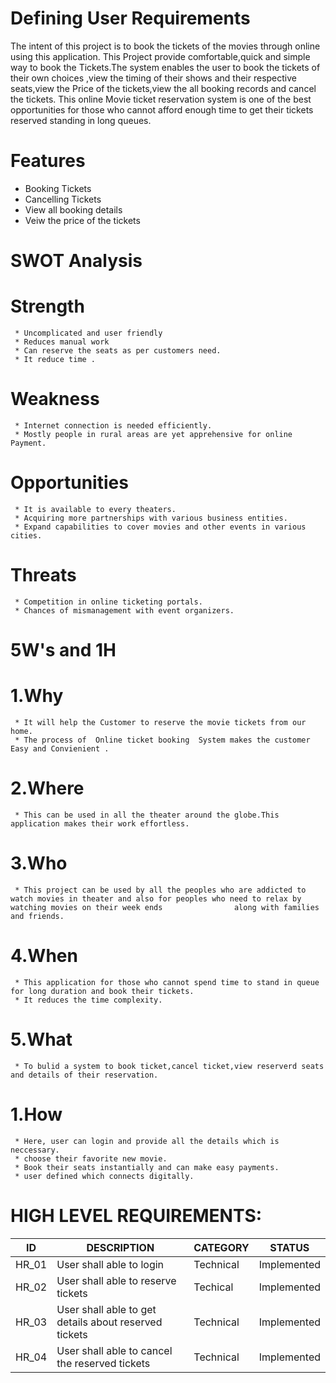 # Defining User Requirements
  The intent of this project is to book the tickets of the movies through online using this application. This Project provide comfortable,quick and simple way to book the Tickets.The system enables the user to book the tickets of their own choices ,view the timing of their shows and their respective seats,view the Price of the tickets,view the all booking records and cancel the tickets. This online Movie ticket reservation system is one of the best opportunities for those who cannot afford enough time to get their tickets reserved standing in long queues.
# Features
 * Booking Tickets
 * Cancelling Tickets
 * View all booking details
 * Veiw the price of the tickets
# SWOT Analysis
 # Strength 
     * Uncomplicated and user friendly
     * Reduces manual work
     * Can reserve the seats as per customers need.
     * It reduce time .
 # Weakness
     * Internet connection is needed efficiently.
     * Mostly people in rural areas are yet apprehensive for online Payment.
 # Opportunities
     * It is available to every theaters.
     * Acquiring more partnerships with various business entities.
     * Expand capabilities to cover movies and other events in various cities.
 # Threats
     * Competition in online ticketing portals.
     * Chances of mismanagement with event organizers.
# 5W's and 1H
 # 1.Why
     * It will help the Customer to reserve the movie tickets from our home.
     * The process of  Online ticket booking  System makes the customer Easy and Convienient .
 # 2.Where 
     * This can be used in all the theater around the globe.This application makes their work effortless.
 # 3.Who
     * This project can be used by all the peoples who are addicted to watch movies in theater and also for peoples who need to relax by watching movies on their week ends                along with families and friends. 
 # 4.When
     * This application for those who cannot spend time to stand in queue for long duration and book their tickets.
     * It reduces the time complexity.
 # 5.What
     * To bulid a system to book ticket,cancel ticket,view reserverd seats and details of their reservation. 
     
 # 1.How
     * Here, user can login and provide all the details which is neccessary.
     * choose their favorite new movie.
     * Book their seats instantially and can make easy payments.
     * user defined which connects digitally.
# HIGH LEVEL REQUIREMENTS:
  |  ID |  DESCRIPTION |  CATEGORY |  STATUS |
  |-----|--------------|-----------|---------|
  |HR_01|User shall able to login|Technical| Implemented |
  |HR_02|User shall able to reserve tickets| Techical| Implemented|
  |HR_03|User shall able to get details about reserved tickets| Technical|Implemented|
  |HR_04|User shall able to cancel the reserved tickets|Technical|Implemented|
 
  
     

     
     
     
     
 

   
